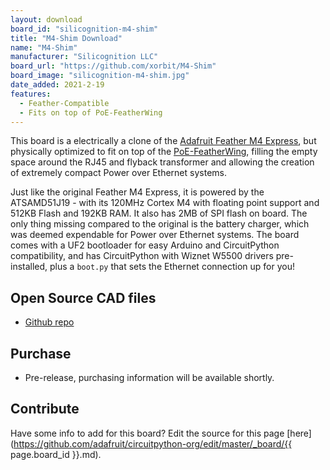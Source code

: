 ```yaml
---
layout: download
board_id: "silicognition-m4-shim"
title: "M4-Shim Download"
name: "M4-Shim"
manufacturer: "Silicognition LLC"
board_url: "https://github.com/xorbit/M4-Shim"
board_image: "silicognition-m4-shim.jpg"
date_added: 2021-2-19
features:
  - Feather-Compatible
  - Fits on top of PoE-FeatherWing
---
```


This board is a electrically a clone of the [Adafruit Feather M4 Express](https://www.adafruit.com/product/3857), but physically optimized to fit on top of the [PoE-FeatherWing](https://www.crowdsupply.com/silicognition/poe-featherwing), filling the empty space around the RJ45 and flyback transformer and allowing the creation of extremely compact Power over Ethernet systems.

Just like the original Feather M4 Express, it is powered by the ATSAMD51J19 - with its 120MHz Cortex M4 with floating point support and 512KB Flash and 192KB RAM.  It also has 2MB of SPI flash on board.  The only thing missing compared to the original is the battery charger, which was deemed expendable for Power over Ethernet systems.  The board comes with a UF2 bootloader for easy Arduino and CircuitPython compatibility, and has CircuitPython with Wiznet W5500 drivers pre-installed, plus a `boot.py` that sets the Ethernet connection up for you!

## Open Source CAD files
* [Github repo](https://github.com/xorbit/M4-Shim)

## Purchase
* Pre-release, purchasing information will be available shortly.

## Contribute

Have some info to add for this board? Edit the source for this page [here](https://github.com/adafruit/circuitpython-org/edit/master/_board/{{ page.board_id }}.md).
